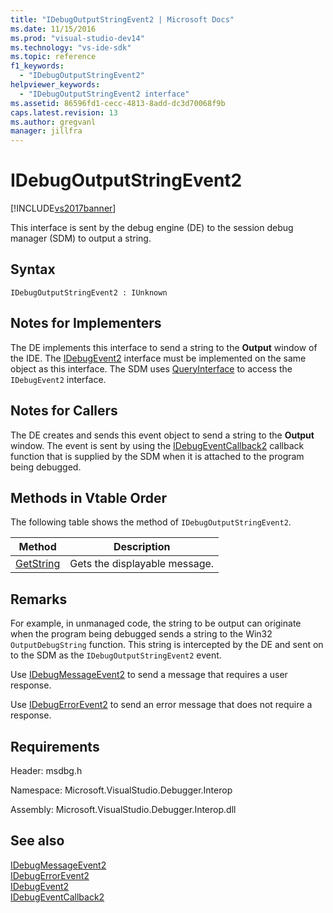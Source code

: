 ```yaml
---
title: "IDebugOutputStringEvent2 | Microsoft Docs"
ms.date: 11/15/2016
ms.prod: "visual-studio-dev14"
ms.technology: "vs-ide-sdk"
ms.topic: reference
f1_keywords: 
  - "IDebugOutputStringEvent2"
helpviewer_keywords: 
  - "IDebugOutputStringEvent2 interface"
ms.assetid: 86596fd1-cecc-4813-8add-dc3d70068f9b
caps.latest.revision: 13
ms.author: gregvanl
manager: jillfra
---
```

# IDebugOutputStringEvent2
[!INCLUDE[vs2017banner](../../../includes/vs2017banner.md)]

This interface is sent by the debug engine (DE) to the session debug manager (SDM) to output a string.  
  
## Syntax  
  
```  
IDebugOutputStringEvent2 : IUnknown  
```  
  
## Notes for Implementers  
 The DE implements this interface to send a string to the **Output** window of the IDE. The [IDebugEvent2](../../../extensibility/debugger/reference/idebugevent2.md) interface must be implemented on the same object as this interface. The SDM uses [QueryInterface](https://msdn.microsoft.com/library/62fce95e-aafa-4187-b50b-e6611b74c3b3) to access the `IDebugEvent2` interface.  
  
## Notes for Callers  
 The DE creates and sends this event object to send a string to the **Output** window. The event is sent by using the [IDebugEventCallback2](../../../extensibility/debugger/reference/idebugeventcallback2.md) callback function that is supplied by the SDM when it is attached to the program being debugged.  
  
## Methods in Vtable Order  
 The following table shows the method of `IDebugOutputStringEvent2`.  
  
|Method|Description|  
|------------|-----------------|  
|[GetString](../../../extensibility/debugger/reference/idebugoutputstringevent2-getstring.md)|Gets the displayable message.|  
  
## Remarks  
 For example, in unmanaged code, the string to be output can originate when the program being debugged sends a string to the Win32 `OutputDebugString` function. This string is intercepted by the DE and sent on to the SDM as the `IDebugOutputStringEvent2` event.  
  
 Use [IDebugMessageEvent2](../../../extensibility/debugger/reference/idebugmessageevent2.md) to send a message that requires a user response.  
  
 Use [IDebugErrorEvent2](../../../extensibility/debugger/reference/idebugerrorevent2.md) to send an error message that does not require a response.  
  
## Requirements  
 Header: msdbg.h  
  
 Namespace: Microsoft.VisualStudio.Debugger.Interop  
  
 Assembly: Microsoft.VisualStudio.Debugger.Interop.dll  
  
## See also  
 [IDebugMessageEvent2](../../../extensibility/debugger/reference/idebugmessageevent2.md)   
 [IDebugErrorEvent2](../../../extensibility/debugger/reference/idebugerrorevent2.md)   
 [IDebugEvent2](../../../extensibility/debugger/reference/idebugevent2.md)   
 [IDebugEventCallback2](../../../extensibility/debugger/reference/idebugeventcallback2.md)
